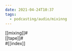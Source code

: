 ```yaml
---
date: 2021-04-24T10:37
tags:
  - podcasting/audio/mixinng
---
```


[[mixing]]#   
[[tape]]#   
#[[index]]   
